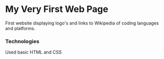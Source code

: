 # My Very First Web Page

First website displaying logo's and links to Wikipedia of coding languages and platforms.

### Technologies

Used basic HTML and CSS

